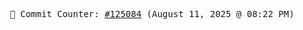 <p align="center">
    <samp>
        📮 Commit Counter: <a href="https://github.com/Javascript-void0/Javascript-void0/commits/main">#125084</a> (August 11, 2025 @ 08:22 PM)
    </samp>
</p>
